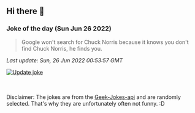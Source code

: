 ## Hi there 👋

### Joke of the day (Sun Jun 26 2022)
<!-- joke -->
>Google won't search for Chuck Norris because it knows you don't find Chuck Norris, he finds you.
<!-- /joke -->

*Last update: Sun, 26 Jun 2022 00:53:57 GMT*

[![Update joke](https://github.com/nclskfm/nclskfm/actions/workflows/joke.yml/badge.svg)](https://github.com/nclskfm/nclskfm/actions/workflows/joke.yml)

<br><br>
Disclaimer: The jokes are from the [Geek-Jokes-api](https://github.com/sameerkumar18/geek-joke-api) and are randomly selected. That's why they are unfortunately often not funny. :D
